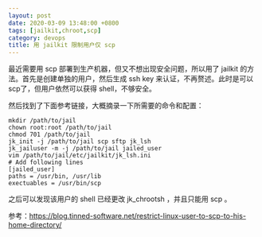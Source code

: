 ```yaml
---
layout: post
date: 2020-03-09 13:48:00 +0800
tags: [jailkit,chroot,scp]
category: devops
title: 用 jailkit 限制用户仅 scp
---
```


最近需要用 scp 部署到生产机器，但又不想出现安全问题，所以用了 jailkit 的方法。首先是创建单独的用户，然后生成 ssh key 来认证，不再赘述。此时是可以 scp了，但用户依然可以获得 shell，不够安全。

然后找到了下面参考链接，大概摘录一下所需要的命令和配置：

```shell
mkdir /path/to/jail
chown root:root /path/to/jail
chmod 701 /path/to/jail
jk_init -j /path/to/jail scp sftp jk_lsh
jk_jailuser -m -j /path/to/jail jailed_user
vim /path/to/jail/etc/jailkit/jk_lsh.ini
# Add following lines
[jailed_user]
paths = /usr/bin, /usr/lib
exectuables = /usr/bin/scp
```

之后可以发现该用户的 shell 已经更改 jk_chrootsh ，并且只能用 scp 。

参考：https://blog.tinned-software.net/restrict-linux-user-to-scp-to-his-home-directory/